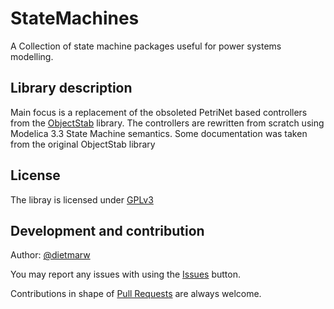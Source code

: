 # StateMachines

A Collection of state machine packages useful for power systems modelling.

## Library description

Main focus is a replacement of the obsoleted PetriNet based controllers from the
[ObjectStab](https://github.com/modelica-3rdparty/ObjectStab) library.
The controllers are rewritten from scratch using Modelica 3.3 State Machine
semantics. Some documentation was taken from the original ObjectStab library

## License

The libray is licensed under [GPLv3](blob/master/LICENSE)

## Development and contribution

Author: [@dietmarw](https://github.com/dietmarw)

You may report any issues with using the [Issues](../../issues) button.

Contributions in shape of [Pull Requests](../../pulls) are always welcome.
